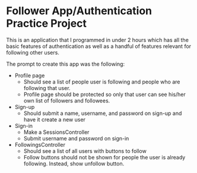 Follower App/Authentication Practice Project
==============================
This is an application that I programmed in under 2 hours which has all the basic features of authentication as well as a handful of features relevant for following other users.

The prompt to create this app was the following:

* Profile page
  * Should see a list of people user is following and people who
    are following that user.
  * Profile page should be protected so only that user can see his/her
    own list of followers and followees.
* Sign-up
  * Should submit a name, username, and password on sign-up and have
    it create a new user
* Sign-in
  * Make a SessionsController
  * Submit username and password on sign-in
* FollowingsController
  * Should see a list of all users with buttons to follow
  * Follow buttons should not be shown for people the user is
    already following. Instead, show unfollow button.
